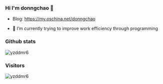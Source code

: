### Hi  I'm donngchao 👋


* Blog: https://my.oschina.net/donngchao

- 🌱 I’m currently trying to improve work efficiency through programming

### Github stats
![yzddmr6](https://github-readme-stats.vercel.app/api?username=donngchao&show_icons=true&theme=tokyonight)


### Visitors
![yzddmr6](https://profile-counter.glitch.me/donngchao/count.svg)